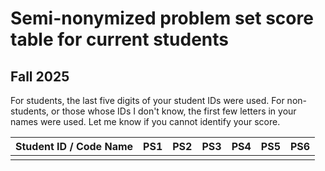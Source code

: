 # Semi-nonymized problem set score table for current students
## Fall 2025
For students, the last five digits of your student IDs were used. For non-students, or those whose IDs I don't know, the first few letters in your names were used. Let me know if you cannot identify your score.

| Student ID / Code Name  | PS1 | PS2 | PS3 | PS4 | PS5 | PS6 |
| :---: | :---: | :---: | :---: | :---: | :---: | :---: |
|   |   |   |   |   |   |   |
